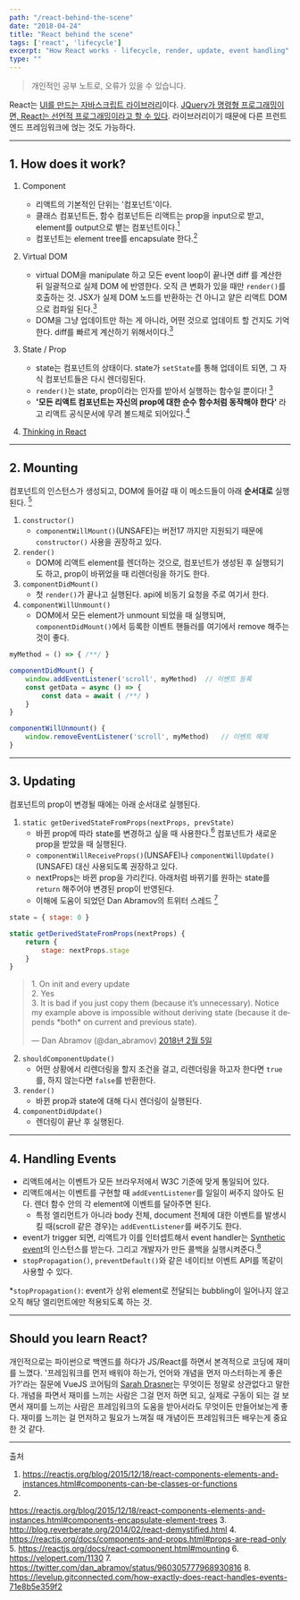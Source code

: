 ```yaml
---
path: "/react-behind-the-scene"
date: "2018-04-24"
title: "React behind the scene"
tags: ['react', 'lifecycle']
excerpt: "How React works - lifecycle, render, update, event handling"
type: ""
---
```


> 개인적인 공부 노트로, 오류가 있을 수 있습니다.

React는 [UI를 만드는 자바스크립트 라이브러리](https://reactjs.org/)이다. [JQuery가 명령형 프로그래밍이면, React는 선언적 프로그래밍이라고 할 수 있다](https://codeburst.io/declarative-vs-imperative-programming-a8a7c93d9ad2). 라이브러리이기 때문에 다른 프런트엔드 프레임워크에 얹는 것도 가능하다. 

---

## 1. How does it work?

1. Component
    - 리액트의 기본적인 단위는 '컴포넌트'이다.
    - 클래스 컴포넌트든, 함수 컴포넌트든 리액트는 prop을 input으로 받고, element를 output으로 뱉는 컴포넌트이다.[<sup>1</sup>](#sources)
    - 컴포넌트는 element tree를 encapsulate 한다.[<sup>2</sup>](#sources)

2. Virtual DOM
    - virtual DOM을 manipulate 하고 모든 event loop이 끝나면 diff 를 계산한 뒤 일괄적으로 실제 DOM 에 반영한다. 오직 큰 변화가 있을 때만 `render()`를 호출하는 것. JSX가 실제 DOM 노드를 반환하는 건 아니고 얕은 리액트 DOM으로 컴파일 된다.[<sup>3</sup>](#sources)
    - DOM을 그냥 업데이트만 하는 게 아니라, 어떤 것으로 업데이트 할 건지도 기억한다. diff를 빠르게 계산하기 위해서이다.[<sup>3</sup>](#sources)

3. State / Prop
    -  state는 컴포넌트의 상태이다. state가 `setState`를 통해 업데이트 되면, 그 자식 컴포넌트들은 다시 렌더링된다.
    - `render()`는 state, prop이라는 인자를 받아서 실행하는 함수일 뿐이다! [<sup>3</sup>](#sources) 
    - __'모든 리액트 컴포넌트는 자신의 prop에 대한 순수 함수처럼 동작해야 한다'__ 라고 리액트 공식문서에 무려 볼드체로 되어있다.[<sup>4</sup>](#sources)

4. [Thinking in React](https://reactjs.org/docs/thinking-in-react.html)

---

## 2. Mounting

컴포넌트의 인스턴스가 생성되고, DOM에 들어갈 때 이 메소드들이 아래 __순서대로__ 실행된다. [<sup>5</sup>](#sources)

1. `constructor()`
    - `componentWillMount()`(UNSAFE)는 버전17 까지만 지원되기 때문에 `constructor()` 사용을 권장하고 있다.
2. `render()`
    - DOM에 리액트 element를 렌더하는 것으로, 컴포넌트가 생성된 후 실행되기도 하고, prop이 바뀌었을 때 리렌더링을 하기도 한다.
3. `componentDidMount()`
    - 첫 `render()`가 끝나고 실행된다. api에 비동기 요청을 주로 여기서 한다.
4. `componentWillUnmount()`
    - DOM에서 모든 element가 unmount 되었을 때 실행되며, `componentDidMount()`에서 등록한 이벤트 핸들러를 여기에서 remove 해주는 것이 좋다.

```javascript
myMethod = () => { /**/ }

componentDidMount() {
    window.addEventListener('scroll', myMethod)  // 이벤트 등록
    const getData = async () => {
        const data = await ( /**/ )
    }
}

componentWillUnmount() {
    window.removeEventListener('scroll', myMethod)   // 이벤트 해제
}
```

---

## 3. Updating

컴포넌트의 prop이 변경될 때에는 아래 순서대로 실행된다.
1. `static getDerivedStateFromProps(nextProps, prevState)`
    - 바뀐 prop에 따라 state를 변경하고 싶을 때 사용한다.[<sup>6</sup>](#sources) 컴포넌트가 새로운 prop을 받았을 때 실행된다. 
    - `componentWillReceiveProps()`(UNSAFE)나 `componentWillUpdate()`(UNSAFE) 대신 사용되도록 권장하고 있다.
    - nextProps는 바뀐 prop을 가리킨다. 아래처럼 바뀌기를 원하는 state를 `return` 해주어야 변경된 prop이 반영된다.
    - 이해에 도움이 되었던 Dan Abramov의 트위터 스레드 [<sup>7</sup>](#sources)

```javascript
state = { stage: 0 }

static getDerivedStateFromProps(nextProps) {
    return {
        stage: nextProps.stage
    }
}
```

<blockquote class="twitter-tweet" data-lang="ko"><p lang="en" dir="ltr">1. On init and every update<br>2. Yes<br>3. It is bad if you just copy them (because it’s unnecessary). Notice my example above is impossible without deriving state (because it depends *both* on current and previous state).</p>&mdash; Dan Abramov (@dan_abramov) <a href="https://twitter.com/dan_abramov/status/960545569226870784?ref_src=twsrc%5Etfw">2018년 2월 5일</a></blockquote>

2. `shouldComponentUpdate()`
    - 어떤 상황에서 리렌더링을 할지 조건을 걸고, 리렌더링을 하고자 한다면 `true`를, 하지 않는다면 `false`를 반환한다.
4. `render()`
    - 바뀐 prop과 state에 대해 다시 렌더링이 실행된다.
5. `componentDidUpdate()`
    - 렌더링이 끝난 후 실행된다.

---

## 4. Handling Events
- 리액트에서는 이벤트가 모든 브라우저에서 W3C 기준에 맞게 통일되어 있다.
- 리액트에서는 이벤트를 구현할 때 `addEventListener`를 일일이 써주지 않아도 된다. 렌더 함수 안의 각 element에 이벤트를 달아주면 된다. 
    - 특정 엘리먼트가 아니라 body 전체, document 전체에 대한 이벤트를 발생시킬 때(scroll 같은 경우)는 `addEventListener`를 써주기도 한다.
- event가 trigger 되면, 리액트가 이를 인터셉트해서 event handler는 [Synthetic event](https://reactjs.org/docs/events.html)의 인스턴스를 받는다. 그리고 개발자가 만든 콜백을 실행시켜준다.[<sup>8</sup>](#sources)
- `stopPropagation()`, `preventDefault()`와 같은 네이티브 이벤트 API를 똑같이 사용할 수 있다.

*`stopPropagation()`: event가 상위 element로 전달되는 bubbling이 일어나지 않고 오직 해당 엘리먼트에만 적용되도록 하는 것.

---

## Should you learn React?

개인적으로는 파이썬으로 백엔드를 하다가 JS/React를 하면서 본격적으로 코딩에 재미를 느꼈다. '프레임워크를 먼저 배워야 하는가, 언어와 개념을 먼저 마스터하는게 좋은가?'라는 질문에 VueJS 코어팀의 [Sarah Drasner](https://www.codenewbie.org/podcast/which-javascript-framework-should-you-learn)는 무엇이든 정말로 상관없다고 말한다. 개념을 파면서 재미를 느끼는 사람은 그걸 먼저 하면 되고, 실제로 구동이 되는 걸 보면서 재미를 느끼는 사람은 프레임워크의 도움을 받아서라도 무엇이든 만들어보는게 좋다. 재미를 느끼는 걸 먼저하고 필요가 느껴질 때 개념이든 프레임워크든 배우는게 중요한 것 같다.

---

출처
<div id="sources">

1. https://reactjs.org/blog/2015/12/18/react-components-elements-and-instances.html#components-can-be-classes-or-functions
2. 
https://reactjs.org/blog/2015/12/18/react-components-elements-and-instances.html#components-encapsulate-element-trees
3. http://blog.reverberate.org/2014/02/react-demystified.html
4. https://reactjs.org/docs/components-and-props.html#props-are-read-only
5. https://reactjs.org/docs/react-component.html#mounting
6. https://velopert.com/1130
7. https://twitter.com/dan_abramov/status/960305777968930816
8. https://levelup.gitconnected.com/how-exactly-does-react-handles-events-71e8b5e359f2

</div>